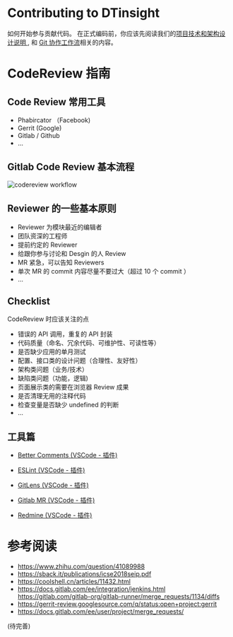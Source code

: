 # Contributing to DTinsight

如何开始参与贡献代码。 在正式编码前，你应该先阅读我们的[项目技术和架构设计说明
](http://git.dtstack.cn/dtstack/data-stack-web/wikis/Development), 和 [Git 协作工作流](http://git.dtstack.cn/dtstack/data-stack-web/wikis/gitflow)相关的内容。

# CodeReview 指南

## Code Review 常用工具

- Phabircator （Facebook)
- Gerrit (Google)
- Gitlab / Github
- ...

## Gitlab Code Review 基本流程

![codereview workflow](https://note.youdao.com/yws/api/personal/file/WEB8f0cb0cab85853c93fb4660713df45bd?method=download&shareKey=c8ae3328db2c9d855eec7bc315406d2e)

## Reviewer 的一些基本原则

- Reviewer 为模块最近的编辑者
- 团队资深的工程师
- 提前约定的 Reviewer
- 给跟你参与讨论和 Desgin 的人 Review
- MR 紧急，可以告知 Reviewers
- 单次 MR 的 commit 内容尽量不要过大（超过 10 个 commit ）
- ...

## Checklist

CodeReview 时应该关注的点

- 错误的 API 调用，重复的 API 封装
- 代码质量（命名、冗余代码、可维护性、可读性等）
- 是否缺少应用的单月测试
- 配置、接口类的设计问题（合理性、友好性）
- 架构类问题（业务/技术）
- 缺陷类问题（功能，逻辑)
- 页面展示类的需要在浏览器 Review 成果
- 是否清理无用的注释代码
- 检查变量是否缺少 undefined 的判断
- ...

## 工具篇

- [Better Comments (VSCode - 插件)](https://marketplace.visualstudio.com/items?itemName=aaron-bond.better-comments)
- [ESLint (VSCode - 插件)](https://marketplace.visualstudio.com/items?itemName=dbaeumer.vscode-eslint)
- [GitLens (VSCode - 插件)](https://marketplace.visualstudio.com/items?itemName=eamodio.gitlens)

- [Gitlab MR (VSCode - 插件)](https://marketplace.visualstudio.com/items?itemName=jasonn-porch.gitlab-mr)
- [Redmine (VSCode - 插件)](https://marketplace.visualstudio.com/items?itemName=rozpuszczalny.vscode-redmine)

# 参考阅读

- https://www.zhihu.com/question/41089988
- https://sback.it/publications/icse2018seip.pdf
- https://coolshell.cn/articles/11432.html
- https://docs.gitlab.com/ee/integration/jenkins.html
  https://gitlab.com/gitlab-org/gitlab-runner/merge_requests/1134/diffs
- https://gerrit-review.googlesource.com/q/status:open+project:gerrit
- https://docs.gitlab.com/ee/user/project/merge_requests/

(待完善)
